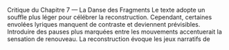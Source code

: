 Critique du Chapitre 7 — La Danse des Fragments Le texte adopte un souffle plus léger pour célébrer la reconstruction. Cependant, certaines envolées lyriques manquent de contraste et deviennent prévisibles. Introduire des pauses plus marquées entre les mouvements accentuerait la sensation de renouveau. La reconstruction évoque les jeux narratifs de
